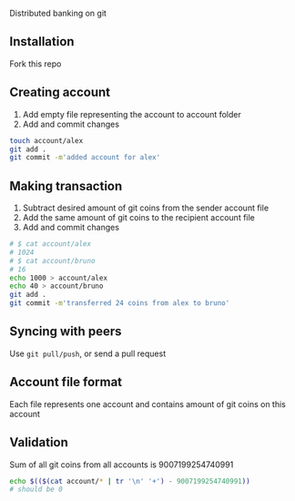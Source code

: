 Distributed banking on git

## Installation
Fork this repo
## Creating account
1. Add empty file representing the account to account folder
2. Add and commit changes
```bash
touch account/alex
git add .
git commit -m'added account for alex'
```
## Making transaction
1. Subtract desired amount of git coins from the sender account file
2. Add the same amount of git coins to the recipient account file
3. Add and commit changes
```bash
# $ cat account/alex
# 1024
# $ cat account/bruno
# 16
echo 1000 > account/alex
echo 40 > account/bruno
git add .
git commit -m'transferred 24 coins from alex to bruno'
```
## Syncing with peers
Use `git pull/push`, or send a pull request
## Account file format
Each file represents one account and contains amount of git coins on this account
## Validation
Sum of all git coins from all accounts is 9007199254740991
```bash
echo $(($(cat account/* | tr '\n' '+') - 9007199254740991))
# should be 0
```
